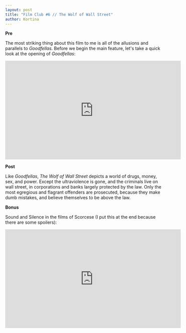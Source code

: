 ```yaml
---
layout: post
title: "Film Club #6 // The Wolf of Wall Street"
author: Kortina
---
```


**Pre**

The most striking thing about this film to me is all of the allusions and parallels to *Goodfellas*. Before we begin the main feature, let's take a quick look at the opening of *Goodfellas*:

<iframe width="560" height="315" src="https://www.youtube.com/embed/Gt2kffPZhLE?rel=0&amp;showinfo=0" frameborder="0" allow="autoplay; encrypted-media" allowfullscreen></iframe>

**Post**

Like *Goodfellas*, *The Wolf of Wall Street* depicts a world of drugs, money, sex, and power. Except the ultraviolence is gone, and the criminals live on wall street, in corporations and banks largely protected by the law. Only the most egregious and flagrant offenders are prosecuted, because they make dumb mistakes, and believe themselves to be above the law.

**Bonus**

Sound and Silence in the films of Scorcese (I put this at the end because there are some spoilers):

<iframe width="560" height="315" src="https://www.youtube.com/embed/NUrTRjEXjSM" frameborder="0" allow="autoplay; encrypted-media" allowfullscreen></iframe>
